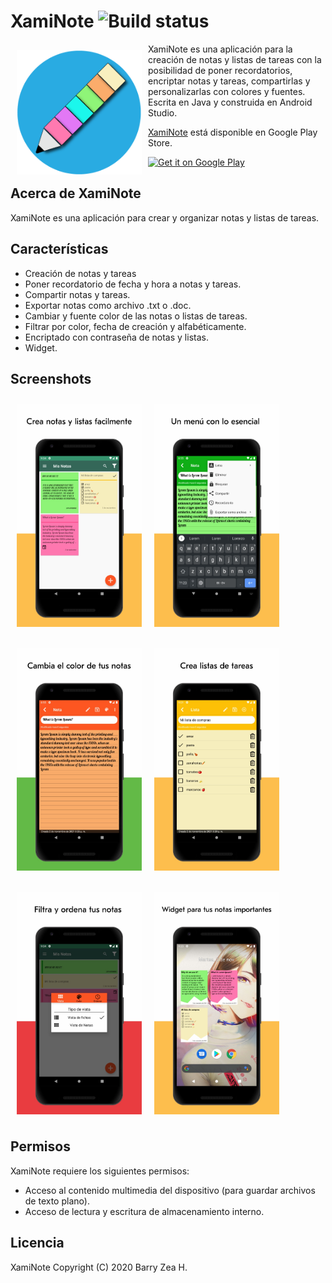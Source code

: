 # XamiNote ![Build status](https://github.com/wallabag/android-app/workflows/CI/badge.svg?branch=master)

<img src="https://github.com/hall9zeha/XamiNote/blob/main/Resources/playstore_icon_xami_redondo.png" align="left"
width="200" hspace="10" vspace="10">

XamiNote es una aplicación para la creación de notas y listas de tareas con la posibilidad de poner recordatorios, encriptar notas y tareas, compartirlas y personalizarlas con colores y fuentes.
Escrita en Java y construida en Android Studio. 


[XamiNote](https://play.google.com/store/apps/details?id=com.BarryZea.XamiNote&hl=es&gl=US) está disponible en  Google Play Store.

<p align="left">
<a href="https://play.google.com/store/apps/details?id=com.BarryZea.XamiNote&hl=es&gl=US">
    <img alt="Get it on Google Play"
        height="80"
        src="https://play.google.com/intl/en_us/badges/images/generic/en_badge_web_generic.png" />
</a>  


## Acerca de XamiNote

XamiNote es una aplicación para crear y organizar notas y listas de tareas.

## Características


- Creación de notas y tareas
- Poner recordatorio de fecha y hora a notas y tareas.
- Compartir notas y tareas.
- Exportar notas como archivo .txt o .doc.
- Cambiar y fuente color de las notas o listas de tareas.
- Filtrar por color, fecha de creación y alfabéticamente.
- Encriptado con contraseña de notas y listas.
- Widget.


## Screenshots

[<img src="https://github.com/hall9zeha/XamiNote/blob/main/Resources/scree_1.jpg" align="left"
width="200"
    hspace="10" vspace="10">](/readme/Wallabag%20Reading%20List.png)
[<img src="https://github.com/hall9zeha/XamiNote/blob/main/Resources/screen_2.jpg" align="center"
width="200"
    hspace="10" vspace="10">](/readme/Wallabag%20Article%20View.png)
    
[<img src="https://github.com/hall9zeha/XamiNote/blob/main/Resources/screen_3.jpg" align="left"
width="200"
    hspace="10" vspace="10">](/readme/Wallabag%20Article%20View.png)
    
[<img src="https://github.com/hall9zeha/XamiNote/blob/main/Resources/screen_4.jpg" align="center"
width="200"
    hspace="10" vspace="10">](/readme/Wallabag%20Article%20View.png)

[<img src="https://github.com/hall9zeha/XamiNote/blob/main/Resources/screen_6.jpg" align="left"
width="200"
    hspace="10" vspace="10">](/readme/Wallabag%20Article%20View.png)

[<img src="https://github.com/hall9zeha/XamiNote/blob/main/Resources/screen_8.jpg" align="center"
width="200"
    hspace="10" vspace="10">](/readme/Wallabag%20Article%20View.png)

## Permisos

XamiNote requiere los siguientes permisos:
  
- Acceso al contenido multimedia del dispositivo (para guardar archivos de texto plano).
- Acceso de lectura y escritura de almacenamiento interno. 

## Licencia
  
XamiNote
Copyright (C) 2020 Barry Zea H.

